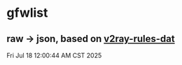 # gfwlist
## raw -> json, based on [v2ray-rules-dat](https://github.com/Loyalsoldier/v2ray-rules-dat)
Fri Jul 18 12:00:44 AM CST 2025

